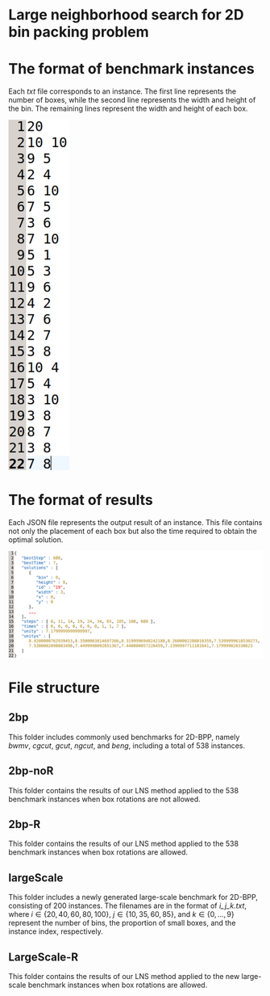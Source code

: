 # Large neighborhood search for 2D bin packing problem

# The format of benchmark instances
Each *txt* file corresponds to an instance. The first line represents the number of boxes, while the second line represents the width and height of the bin. The remaining lines represent the width and height of each box.

![](input.png)


# The format of results
Each JSON file represents the output result of an instance. This file contains not only the placement of each box but also the time required to obtain the optimal solution.

![](output.png)

# File structure

## 2bp
This folder includes commonly used benchmarks for 2D-BPP, namely *bwmv*, *cgcut*, *gcut*, *ngcut*, and *beng*, including a total of 538 instances.


## 2bp-noR
This folder contains the results of our LNS method applied to the 538 benchmark instances when box rotations are not allowed.

## 2bp-R
This folder contains the results of our LNS method applied to the 538 benchmark instances when box rotations are allowed.

## largeScale

This folder includes a newly generated large-scale benchmark for 2D-BPP, consisting of 200 instances. The filenames are in the format of _i_j_k.txt_, where $i\in \{20,40,60,80,100\}$, $j\in \{10,35,60,85\}$, and $k\in \{0,\ldots,9\}$ represent the number of bins, the proportion of small boxes, and the instance index, respectively.

## LargeScale-R
This folder contains the results of our LNS method applied to the new large-scale benchmark instances when box rotations are allowed.
